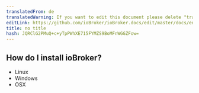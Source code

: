 ```yaml
---
translatedFrom: de
translatedWarning: If you want to edit this document please delete "translatedFrom" field, elsewise this document will be translated automatically again
editLink: https://github.com/ioBroker/ioBroker.docs/edit/master/docs/en/faq/_020_installation/020_iobroker.md
title: no title
hash: JQRClG2PMuQ+c+yTpPWhXE715FYMZS9BoMFnWGGZFow=
---
```

## How do I install ioBroker?
- Linux
- Windows
- OSX